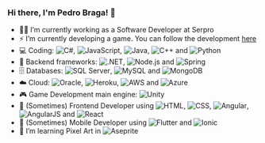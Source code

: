 ### Hi there, I'm Pedro Braga! 👋

<!--
**phbragam/phbragam** is a ✨ _special_ ✨ repository because its `README.md` (this file) appears on your GitHub profile.

Here are some ideas to get you started:

- 🔭 I’m currently working on ...
- 🌱 I’m currently learning ...
- 👯 I’m looking to collaborate on ...
- 🤔 I’m looking for help with ...
- 💬 Ask me about ...
- 📫 How to reach me: ...
- 😄 Pronouns: ...
- ⚡ Fun fact: ...
-->

- 👷‍♂️ I’m currently working as a Software Developer at Serpro
- ⚡ I’m currently developing a game. You can follow the development [here](https://x.com/ChanseyDev)
- 💻 Coding: ![C#](https://img.shields.io/badge/C%23-239120?style=for-the-badge&logo=c-sharp&logoColor=white), ![JavaScript](https://img.shields.io/badge/JavaScript-F7DF1E?style=for-the-badge&logo=javascript&logoColor=black), ![Java](https://img.shields.io/badge/Java-007396?style=for-the-badge&logo=java&logoColor=white), ![C++](https://img.shields.io/badge/C++-00599C?style=for-the-badge&logo=c%2B%2B&logoColor=white) and ![Python](https://img.shields.io/badge/Python-3776AB?style=for-the-badge&logo=python&logoColor=white)
- 🔧 Backend frameworks: ![.NET](https://img.shields.io/badge/.NET-512BD4?style=for-the-badge&logo=.net&logoColor=white), ![Node.js](https://img.shields.io/badge/Node.js-43853D?style=for-the-badge&logo=node.js&logoColor=white) and ![Spring](https://img.shields.io/badge/Spring-6DB33F?style=for-the-badge&logo=spring&logoColor=white)
- 🗄️ Databases: ![SQL Server](https://img.shields.io/badge/SQL%20Server-CC2927?style=for-the-badge&logo=microsoft-sql-server&logoColor=white), ![MySQL](https://img.shields.io/badge/MySQL-4479A1?style=for-the-badge&logo=mysql&logoColor=white) and ![MongoDB](https://img.shields.io/badge/MongoDB-4EA94B?style=for-the-badge&logo=mongodb&logoColor=white)
- ☁️ Cloud: ![Oracle](https://img.shields.io/badge/Oracle-F80000?style=for-the-badge&logo=oracle&logoColor=white), ![Heroku](https://img.shields.io/badge/Heroku-430098?style=for-the-badge&logo=heroku&logoColor=white), ![AWS](https://img.shields.io/badge/AWS-232F3E?style=for-the-badge&logo=amazon-aws&logoColor=white) and ![Azure](https://img.shields.io/badge/Azure-0078D4?style=for-the-badge&logo=microsoft-azure&logoColor=white) 
- 🎮 Game Development main engine: ![Unity](https://img.shields.io/badge/Unity-100000?style=for-the-badge&logo=unity&logoColor=white) 
- 🌟 (Sometimes) Frontend Developer using ![HTML](https://img.shields.io/badge/HTML5-E34F26?style=for-the-badge&logo=html5&logoColor=white), ![CSS](https://img.shields.io/badge/CSS3-1572B6?style=for-the-badge&logo=css3&logoColor=white), ![Angular](https://img.shields.io/badge/Angular-DD0031?style=for-the-badge&logo=angular&logoColor=white), ![AngularJS](https://img.shields.io/badge/AngularJS-E23237?style=for-the-badge&logo=angularjs&logoColor=white) and ![React](https://img.shields.io/badge/React-61DAFB?style=for-the-badge&logo=react&logoColor=black)
- 📱 (Sometimes) Mobile Developer using ![Flutter](https://img.shields.io/badge/Flutter-02569B?style=for-the-badge&logo=flutter&logoColor=white) and ![Ionic](https://img.shields.io/badge/Ionic-3880FF?style=for-the-badge&logo=ionic&logoColor=white)
- 🌱 I’m learning Pixel Art in ![Aseprite](https://img.shields.io/badge/Aseprite-7D929E?style=for-the-badge&logo=aseprite&logoColor=white) 
